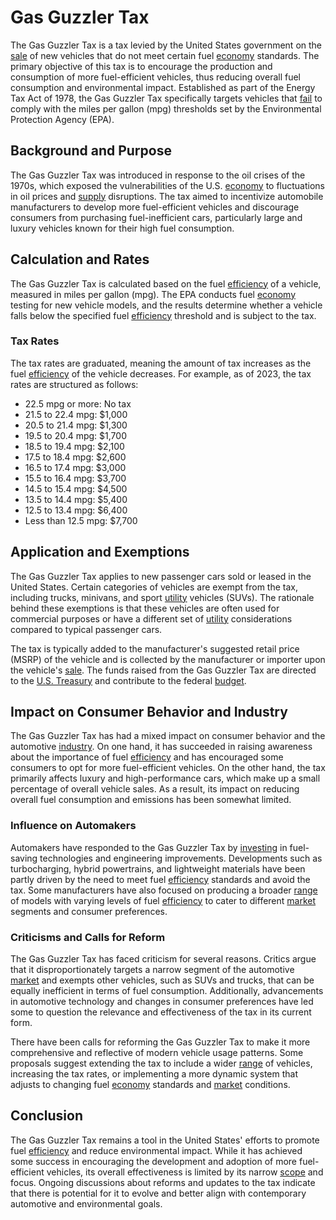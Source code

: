 # Gas Guzzler Tax

The Gas Guzzler Tax is a tax levied by the United States government on the [sale](../s/sale.md) of new vehicles that do not meet certain fuel [economy](../e/economy.md) standards. The primary objective of this tax is to encourage the production and consumption of more fuel-efficient vehicles, thus reducing overall fuel consumption and environmental impact. Established as part of the Energy Tax Act of 1978, the Gas Guzzler Tax specifically targets vehicles that [fail](../f/fail.md) to comply with the miles per gallon (mpg) thresholds set by the Environmental Protection Agency (EPA).

## Background and Purpose

The Gas Guzzler Tax was introduced in response to the oil crises of the 1970s, which exposed the vulnerabilities of the U.S. [economy](../e/economy.md) to fluctuations in oil prices and [supply](../s/supply.md) disruptions. The tax aimed to incentivize automobile manufacturers to develop more fuel-efficient vehicles and discourage consumers from purchasing fuel-inefficient cars, particularly large and luxury vehicles known for their high fuel consumption.

## Calculation and Rates

The Gas Guzzler Tax is calculated based on the fuel [efficiency](../e/efficiency.md) of a vehicle, measured in miles per gallon (mpg). The EPA conducts fuel [economy](../e/economy.md) testing for new vehicle models, and the results determine whether a vehicle falls below the specified fuel [efficiency](../e/efficiency.md) threshold and is subject to the tax. 

### Tax Rates

The tax rates are graduated, meaning the amount of tax increases as the fuel [efficiency](../e/efficiency.md) of the vehicle decreases. For example, as of 2023, the tax rates are structured as follows:

- 22.5 mpg or more: No tax
- 21.5 to 22.4 mpg: $1,000
- 20.5 to 21.4 mpg: $1,300
- 19.5 to 20.4 mpg: $1,700
- 18.5 to 19.4 mpg: $2,100
- 17.5 to 18.4 mpg: $2,600
- 16.5 to 17.4 mpg: $3,000
- 15.5 to 16.4 mpg: $3,700
- 14.5 to 15.4 mpg: $4,500
- 13.5 to 14.4 mpg: $5,400
- 12.5 to 13.4 mpg: $6,400
- Less than 12.5 mpg: $7,700

## Application and Exemptions

The Gas Guzzler Tax applies to new passenger cars sold or leased in the United States. Certain categories of vehicles are exempt from the tax, including trucks, minivans, and sport [utility](../u/utility.md) vehicles (SUVs). The rationale behind these exemptions is that these vehicles are often used for commercial purposes or have a different set of [utility](../u/utility.md) considerations compared to typical passenger cars.

The tax is typically added to the manufacturer's suggested retail price (MSRP) of the vehicle and is collected by the manufacturer or importer upon the vehicle's [sale](../s/sale.md). The funds raised from the Gas Guzzler Tax are directed to the [U.S. Treasury](../u/u.s._treasury.md) and contribute to the federal [budget](../b/budget.md).

## Impact on Consumer Behavior and Industry

The Gas Guzzler Tax has had a mixed impact on consumer behavior and the automotive [industry](../i/industry.md). On one hand, it has succeeded in raising awareness about the importance of fuel [efficiency](../e/efficiency.md) and has encouraged some consumers to opt for more fuel-efficient vehicles. On the other hand, the tax primarily affects luxury and high-performance cars, which make up a small percentage of overall vehicle sales. As a result, its impact on reducing overall fuel consumption and emissions has been somewhat limited.

### Influence on Automakers

Automakers have responded to the Gas Guzzler Tax by [investing](../i/investing.md) in fuel-saving technologies and engineering improvements. Developments such as turbocharging, hybrid powertrains, and lightweight materials have been partly driven by the need to meet fuel [efficiency](../e/efficiency.md) standards and avoid the tax. Some manufacturers have also focused on producing a broader [range](../r/range.md) of models with varying levels of fuel [efficiency](../e/efficiency.md) to cater to different [market](../m/market.md) segments and consumer preferences.

### Criticisms and Calls for Reform

The Gas Guzzler Tax has faced criticism for several reasons. Critics argue that it disproportionately targets a narrow segment of the automotive [market](../m/market.md) and exempts other vehicles, such as SUVs and trucks, that can be equally inefficient in terms of fuel consumption. Additionally, advancements in automotive technology and changes in consumer preferences have led some to question the relevance and effectiveness of the tax in its current form.

There have been calls for reforming the Gas Guzzler Tax to make it more comprehensive and reflective of modern vehicle usage patterns. Some proposals suggest extending the tax to include a wider [range](../r/range.md) of vehicles, increasing the tax rates, or implementing a more dynamic system that adjusts to changing fuel [economy](../e/economy.md) standards and [market](../m/market.md) conditions.

## Conclusion

The Gas Guzzler Tax remains a tool in the United States' efforts to promote fuel [efficiency](../e/efficiency.md) and reduce environmental impact. While it has achieved some success in encouraging the development and adoption of more fuel-efficient vehicles, its overall effectiveness is limited by its narrow [scope](../s/scope.md) and focus. Ongoing discussions about reforms and updates to the tax indicate that there is potential for it to evolve and better align with contemporary automotive and environmental goals.